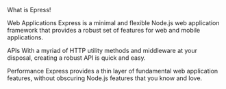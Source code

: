 What is Epress!

Web Applications
Express is a minimal and flexible Node.js web application framework that provides a robust set of features for web and mobile applications.

APIs
With a myriad of HTTP utility methods and middleware at your disposal, creating a robust API is quick and easy.

Performance
Express provides a thin layer of fundamental web application features, without obscuring Node.js features that you know and love.